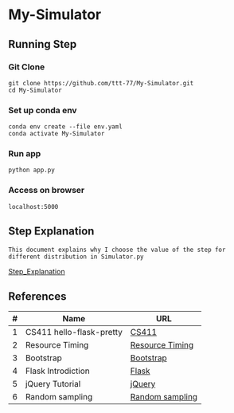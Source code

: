 # My-Simulator
## Running Step
### Git Clone  
```
git clone https://github.com/ttt-77/My-Simulator.git 
cd My-Simulator
```    
### Set up conda env
```
conda env create --file env.yaml 
conda activate My-Simulator
```
### Run app
```
python app.py
```
### Access on browser
```
localhost:5000
```
## Step Explanation
```
This document explains why I choose the value of the step for different distribution in Simulator.py
``` 
[Step_Explanation](/StepExplanation.pdf)
## References
|#|Name|URL|
|---|----|-----|  
|1|CS411 hello-flask-pretty|[CS411](https://github.com/uiuc-fa21-cs411/hello-world/tree/main/oct12-snippets/hello-flask-pretty)|
|2|Resource Timing|[Resource Timing](https://web.dev/custom-metrics/?utm_source=devtools#server-timing-api)|
|3|Bootstrap|[Bootstrap](https://getbootstrap.com/docs/4.0/layout/grid/)|
|4|Flask Introdiction|[Flask](https://read.helloflask.com/)|
|5|jQuery Tutorial|[jQuery](https://www.w3schools.com/jquery/default.asp)|
|6|Random sampling|[Random sampling](https://numpy.org/doc/stable/reference/random/index.html)|
